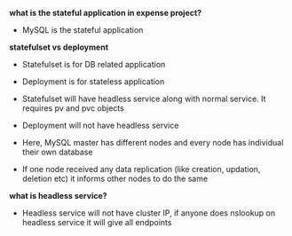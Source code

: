 **what is the stateful application in expense project?**
- MySQL is the stateful application

**statefulset vs deployment**
- Statefulset is for DB related application
- Deployment is for stateless application
- Statefulset will have headless service along with normal service. It requires pv and pvc objects
- Deployment will not have headless service 


- Here, MySQL master has different nodes and every node has individual their own database
- If one node received any data replication (like creation, updation, deletion etc) it informs other nodes to do the same

**what is headless service?**
- Headless service will not have cluster IP, if anyone does nslookup on headless service it will give all endpoints 

